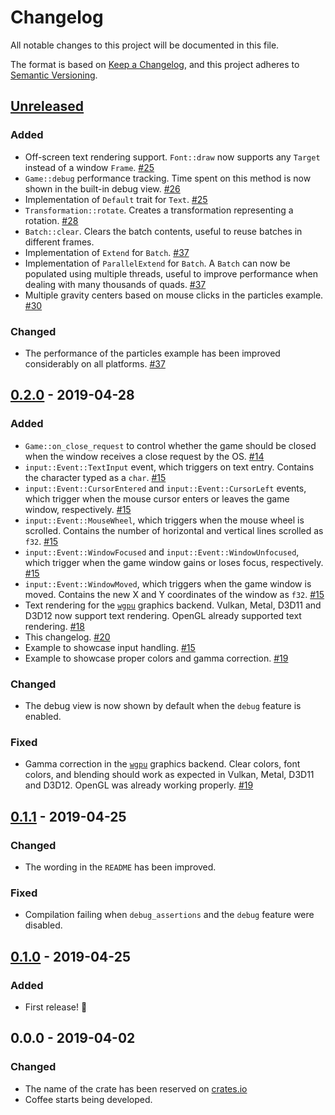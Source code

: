 # Changelog
All notable changes to this project will be documented in this file.

The format is based on [Keep a Changelog](https://keepachangelog.com/en/1.0.0/),
and this project adheres to [Semantic Versioning](https://semver.org/spec/v2.0.0.html).

## [Unreleased]
### Added
- Off-screen text rendering support. `Font::draw` now supports any `Target`
  instead of a window `Frame`. [#25]
- `Game::debug` performance tracking. Time spent on this method is now shown in
  the built-in debug view. [#26]
- Implementation of `Default` trait for `Text`. [#25]
- `Transformation::rotate`. Creates a transformation representing a rotation. [#28]
- `Batch::clear`. Clears the batch contents, useful to reuse batches in different
  frames.
- Implementation of `Extend` for `Batch`. [#37]
- Implementation of `ParallelExtend` for `Batch`. A `Batch` can now be populated
  using multiple threads, useful to improve performance when dealing with many
  thousands of quads. [#37]
- Multiple gravity centers based on mouse clicks in the particles example. [#30]

### Changed
- The performance of the particles example has been improved considerably on all
  platforms. [#37]

[#25]: https://github.com/hecrj/coffee/pull/25
[#26]: https://github.com/hecrj/coffee/pull/26
[#28]: https://github.com/hecrj/coffee/pull/28
[#30]: https://github.com/hecrj/coffee/pull/30
[#37]: https://github.com/hecrj/coffee/pull/37


## [0.2.0] - 2019-04-28
### Added
- `Game::on_close_request` to control whether the game should be closed when the
  window receives a close request by the OS. [#14]
- `input::Event::TextInput` event, which triggers on text entry. Contains the
  character typed as a `char`. [#15]
- `input::Event::CursorEntered` and `input::Event::CursorLeft` events, which
  trigger when the mouse cursor enters or leaves the game window, respectively.
  [#15]
- `input::Event::MouseWheel`, which triggers when the mouse wheel is scrolled.
  Contains the number of horizontal and vertical lines scrolled as `f32`. [#15]
- `input::Event::WindowFocused` and `input::Event::WindowUnfocused`, which
  trigger when the game window gains or loses focus, respectively. [#15]
- `input::Event::WindowMoved`, which triggers when the game window is moved.
  Contains the new X and Y coordinates of the window as `f32`. [#15]
- Text rendering for the [`wgpu`] graphics backend. Vulkan, Metal, D3D11 and
  D3D12 now support text rendering. OpenGL already supported text rendering.
  [#18]
- This changelog. [#20]
- Example to showcase input handling. [#15]
- Example to showcase proper colors and gamma correction. [#19]

### Changed
- The debug view is now shown by default when the `debug` feature is enabled.

### Fixed
- Gamma correction in the [`wgpu`] graphics backend. Clear colors, font colors,
  and blending should work as expected in Vulkan, Metal, D3D11 and D3D12. OpenGL
  was already working properly. [#19]

[#14]: https://github.com/hecrj/coffee/pull/14
[#15]: https://github.com/hecrj/coffee/pull/15
[#18]: https://github.com/hecrj/coffee/pull/18
[#19]: https://github.com/hecrj/coffee/pull/19
[#20]: https://github.com/hecrj/coffee/pull/20


## [0.1.1] - 2019-04-25
### Changed
- The wording in the `README` has been improved.

### Fixed
- Compilation failing when `debug_assertions` and the `debug` feature were
  disabled.


## [0.1.0] - 2019-04-25
### Added
- First release! :tada:

## 0.0.0 - 2019-04-02
### Changed
- The name of the crate has been reserved on [crates.io]
- Coffee starts being developed.


[Unreleased]: https://github.com/hecrj/coffee/compare/0.2.0...HEAD
[0.2.0]: https://github.com/hecrj/coffee/compare/0.1.1...0.2.0
[0.1.1]: https://github.com/hecrj/coffee/compare/0.1.0...0.1.1
[0.1.0]: https://github.com/hecrj/coffee/releases/tag/0.1.0

[crates.io]: https//crates.io
[`wgpu`]: https://github.com/gfx-rs/wgpu
